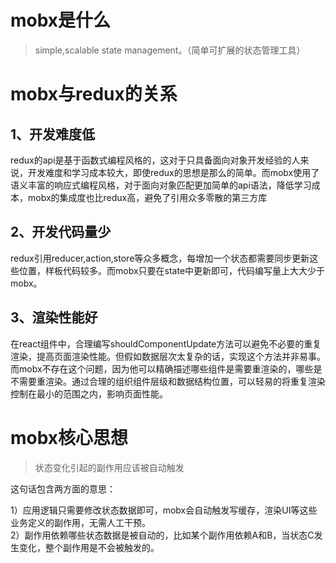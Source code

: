 <!--
 * @Descripttion: 
 * @version: 1.0.0
 * @Author: jimmiezhou
 * @Date: 2019-12-13 10:21:56
 * @LastEditors: jimmiezhou
 * @LastEditTime: 2019-12-13 14:15:53
 -->
# mobx是什么

>simple,scalable state management。（简单可扩展的状态管理工具）

# mobx与redux的关系

## 1、开发难度低

redux的api是基于函数式编程风格的，这对于只具备面向对象开发经验的人来说，开发难度和学习成本较大，即使redux的思想是那么的简单。而mobx使用了语义丰富的响应式编程风格，对于面向对象匹配更加简单的api语法，降低学习成本，mobx的集成度也比redux高，避免了引用众多零散的第三方库

## 2、开发代码量少

redux引用reducer,action,store等众多概念，每增加一个状态都需要同步更新这些位置，样板代码较多。而mobx只要在state中更新即可，代码编写量上大大少于mobx。

## 3、渲染性能好

在react组件中，合理编写shouldComponentUpdate方法可以避免不必要的重复渲染，提高页面渲染性能。但假如数据层次太复杂的话，实现这个方法并非易事。而mobx不存在这个问题，因为他可以精确描述哪些组件是需要重渲染的，哪些是不需要重渲染。通过合理的组织组件层级和数据结构位置，可以轻易的将重复渲染控制在最小的范围之内，影响页面性能。

# mobx核心思想

>状态变化引起的副作用应该被自动触发

这句话包含两方面的意思：

1）应用逻辑只需要修改状态数据即可，mobx会自动触发写缓存，渲染UI等这些业务定义的副作用，无需人工干预。  
2）副作用依赖哪些状态数据是被自动的，比如某个副作用依赖A和B，当状态C发生变化，整个副作用是不会被触发的。


